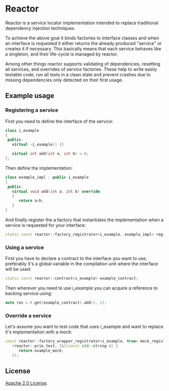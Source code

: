 
Reactor
=======

Reactor is a service locator implementation intended to replace traditional dependency injection techniques.

To achieve the above goal it binds factories to interface classes and when an interface is requested it either returns
the already produced "service" or creates it if necessary. This basically means that each service behaves like a
singleton, and their life-cycle is managed by reactor.

Among other things reactor supports validating of dependencies, resetting all services, and overrides of service
factories. These help to write easily testable code, run all tests in a clean state and prevent crashes due to missing
dependencies only detected on their first usage.

Example usage
-------------

### Registering a service
First you need to define the interface of the service:
```cpp
class i_example
{
 public:
   virtual ~i_example() {}

   virtual int add(int a, int b) = 0;
};
```

Then define the implementation:
```cpp
class example_impl : public i_example
{
 public:
   virtual void add(int a, int b) override
   {
      return a+b;
   }
}
```

And finally register the a factory that instantiates the implementation when a service is requested for your interface:
```cpp
static const reactor::factory_registrator<i_example, example_impl> registrator(reactor::prio_normal);
```

### Using a service

First you have to declare a contract to the interface you want to use, preferably it's a global variable in the
compilation unit where the interface will be used:
```cpp
static const reactor::contract<i_example> example_contract;
```

Then wherever you need to use i_example you can acquire a reference to backing service using:
```cpp
auto res = r.get(example_contract).add(1, 1);
```

### Override a service

Let's assume you want to test code that uses i_example and want to replace it's implementation with a mock:
```cpp
const reactor::factory_wrapper_registrator<i_example, true> mock_registrator
   (reactor::prio_test, [&](const std::string &) {
      return example_mock;
   });
```

License
-------
[Apache 2.0 License](http://www.apache.org/licenses/LICENSE-2.0).
